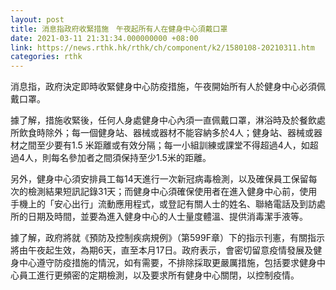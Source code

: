 ```yaml
---
layout: post
title: 消息指政府收緊措施　午夜起所有人在健身中心須戴口罩
date: 2021-03-11 21:31:34.000000000 +08:00
link: https://news.rthk.hk/rthk/ch/component/k2/1580108-20210311.htm
categories: rthk
---
```


消息指，政府決定即時收緊健身中心防疫措施，午夜開始所有人於健身中心必須佩戴口罩。

據了解，措施收緊後，任何人身處健身中心內須一直佩戴口罩，淋浴時及於餐飲處所飲食時除外；每一個健身站、器械或器材不能容納多於4人；健身站、器械或器材之間至少要有1.5 米距離或有效分隔；每一小組訓練或課堂不得超過4人，如超過4人，則每名參加者之間須保持至少1.5米的距離。

另外，健身中心須安排員工每14天進行一次新冠病毒檢測，以及確保員工保留每次的檢測結果短訊記錄31天；而健身中心須確保使用者在進入健身中心前，使用手機上的「安心出行」流動應用程式，或登記有關人士的姓名、聯絡電話及到訪處所的日期及時間，並要為進入健身中心的人士量度體溫、提供消毒潔手液等。

據了解，政府將就《預防及控制疾病規例》（第599F章）下的指示刊憲，有關指示將由午夜起生效，為期6天，直至本月17日。政府表示，會密切留意疫情發展及健身中心遵守防疫措施的情況，如有需要，不排除採取更嚴厲措施，包括要求健身中心員工進行更頻密的定期檢測，以及要求所有健身中心關閉，以控制疫情。
